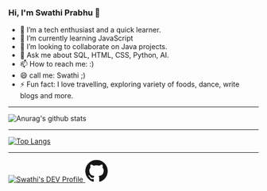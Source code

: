 ### Hi, I'm Swathi Prabhu 👋
- 🔭 I’m a tech enthusiast and a quick learner.
- 🌱 I’m currently learning JavaScript
- 👯 I’m looking to collaborate on Java projects.
- 💬 Ask me about SQL, HTML, CSS, Python, AI.
- 📫 How to reach me: :)
- 😄 call me: Swathi ;)
- ⚡ Fun fact: I love travelling, exploring variety of foods, dance, write blogs and more.

----

![Anurag's github stats](https://github-readme-stats.vercel.app/api?username=swathiprabhu3&show_icons=true&theme=radical)

----

[![Top Langs](https://github-readme-stats.vercel.app/api/top-langs/?username=swathiprabhu3&layout=compact&theme=algolia)](https://github.com/anuraghazra/github-readme-stats)

---
<a href="https://dev.to/swathiprabhu3">
  <img src="https://d2fltix0v2e0sb.cloudfront.net/dev-badge.svg" alt="Swathi's DEV Profile" height="45" width="45">
</a>
<img src="https://raw.githubusercontent.com/github/explore/78df643247d429f6cc873026c0622819ad797942/topics/github/github.png" height="45" width="45" >




